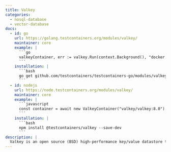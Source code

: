```yaml
---
title: Valkey
categories:
  - nosql-database
  - vector-database
docs:
  - id: go
    url: https://golang.testcontainers.org/modules/valkey/
    maintainer: core
    example: |
      ```go
      valkeyContainer, err := valkey.Run(context.Background(), "docker.io/valkey/valkey:7.2.5")
      ```
    installation: |
      ```bash
      go get github.com/testcontainers/testcontainers-go/modules/valkey
      ```
  - id: nodejs
    url: https://node.testcontainers.org/modules/valkey/
    maintainer: core
    example: |
      ```javascript
      const container = await new ValkeyContainer("valkey/valkey:8.0").start();
      ```
    installation: |
      ```bash
      npm install @testcontainers/valkey --save-dev
      ```
description: |
  Valkey is an open source (BSD) high-performance key/value datastore that supports a variety of workloads such as caching, message queues, and can act as a primary database. Valkey can run as either a standalone daemon or in a cluster, with options for replication and high availability.
---
```

